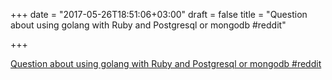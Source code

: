 +++
date = "2017-05-26T18:51:06+03:00"
draft = false
title = "Question about using golang with Ruby and Postgresql or mongodb  #reddit"

+++

<p><a href="https://t.co/rfAKU2wwKk">Question about using golang with Ruby and Postgresql or mongodb  #reddit</a></p>